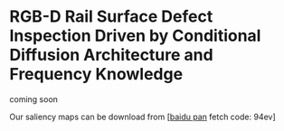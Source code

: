 # RGB-D Rail Surface Defect Inspection Driven by Conditional Diffusion Architecture and Frequency Knowledge

coming soon

Our saliency maps can be download from [[baidu pan](https://pan.baidu.com/s/1MYiDo6w20k099yS3em86kQ) fetch code: 94ev]
